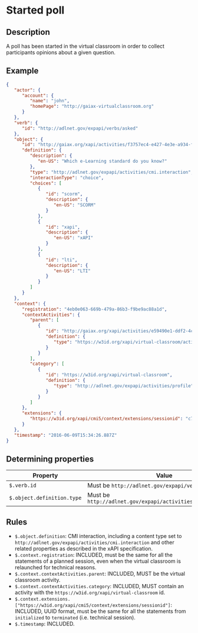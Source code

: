 # Started poll

## Description

A poll has been started in the virtual classroom in order to collect participants opinions about a given question.

## Example

```json
{
   "actor": {
      "account": {
         "name": "john",
         "homePage": "http://gaiax-virtualclassroom.org"
      }
   },
   "verb": {
      "id": "http://adlnet.gov/expapi/verbs/asked"
   },
   "object": {
      "id": "http://gaiax.org/xapi/activities/f3757ec4-e427-4e3e-a934-fbccdd440a32",
      "definition": {
         "description": {
            "en-US": "Which e-Learning standard do you know?"
         },
         "type": "http://adlnet.gov/expapi/activities/cmi.interaction",
         "interactionType": "choice",
         "choices": [
            {
               "id": "scorm", 
               "description": {
                  "en-US": "SCORM"
               }
            },
            {
               "id": "xapi", 
               "description": {
                  "en-US": "xAPI"
               }
            },
            {
               "id": "lti", 
               "description": {
                  "en-US": "LTI"
               }
            }
         ]
      }   
   },
   "context": {
      "registration": "4eb0e063-669b-479a-86b3-f9be9ac88a1d",
      "contextActivities": {
         "parent": [
            {
               "id": "http://gaiax.org/xapi/activities/e59490e1-ddf2-4c43-bfdc-14e274abc106",
               "definition": {
                  "type": "https://w3id.org/xapi/virtual-classroom/activity-types/virtual-classroom"
               }
            }
         ],
         "category": [
            {
               "id": "https://w3id.org/xapi/virtual-classroom",
               "definition": {
                  "type": "http://adlnet.gov/expapi/activities/profile"
               }
            }
         ]
      },
      "extensions": {
         "https://w3id.org/xapi/cmi5/context/extensions/sessionid": "c7b6f0a9-482c-4c03-acc1-548289126963"
      }
   },
   "timestamp": "2016-06-09T15:34:26.887Z"
}
```

## Determining properties

| Property | Value |
|---|---|
| `$.verb.id` | Must be `http://adlnet.gov/expapi/verbs/asked` |
| `$.object.definition.type` | Must be `http://adlnet.gov/expapi/activities/cmi.interaction` |


## Rules

- `$.object.definition`: CMI interaction, including a content type set to `http://adlnet.gov/expapi/activities/cmi.interaction` and other related properties as described in the xAPI specification.
- `$.context.registration`: INCLUDED, must be the same for all the statements of a planned session, even when the virtual classroom is relaunched for technical reasons.
- `$.context.contextActivities.parent`: INCLUDED, MUST be the virtual classroom activity.
- `$.context.contextActivities.category`: INCLUDED, MUST contain an activity with the `https://w3id.org/xapi/virtual-classroom` id.
- `$.context.extensions.["https://w3id.org/xapi/cmi5/context/extensions/sessionid"]`: INCLUDED, UUID format, must be the same for all the statements from `initialized` to `terminated` (i.e. technical session).
- `$.timestamp`: INCLUDED.
